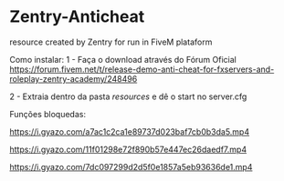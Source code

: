# Zentry-Anticheat
resource created by Zentry for run in FiveM plataform

Como instalar:
1 - Faça o download através do Fórum Oficial https://forum.fivem.net/t/release-demo-anti-cheat-for-fxservers-and-roleplay-zentry-academy/248496

2 - Extraia dentro da pasta *resources* e dê o start no server.cfg



Funções bloquedas:

https://i.gyazo.com/a7ac1c2ca1e89737d023baf7cb0b3da5.mp4

https://i.gyazo.com/11f01298e72f890b57e447ec26daedf7.mp4

https://i.gyazo.com/7dc097299d2d5f0e1857a5eb93636de1.mp4
